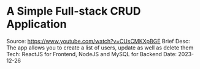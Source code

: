 # A Simple Full-stack CRUD Application 
Source: https://www.youtube.com/watch?v=CUsCMKXpBGE
Brief Desc: The app allows you to create a list of users, update as well as delete them
Tech: ReactJS for Frontend, NodeJS and MySQL for Backend
Date: 2023-12-26